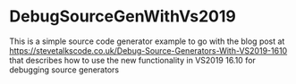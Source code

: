 # DebugSourceGenWithVs2019
This is a simple source code generator example to go with the blog post at https://stevetalkscode.co.uk/Debug-Source-Generators-With-VS2019-1610 that describes how to use the new functionality in VS2019 16.10 for debugging source generators
